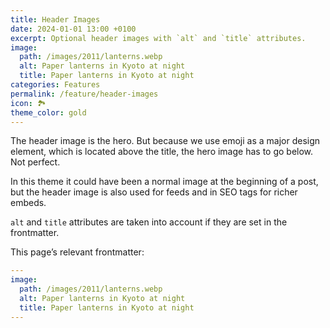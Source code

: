 ```yaml
---
title: Header Images
date: 2024-01-01 13:00 +0100
excerpt: Optional header images with `alt` and `title` attributes.
image:
  path: /images/2011/lanterns.webp
  alt: Paper lanterns in Kyoto at night
  title: Paper lanterns in Kyoto at night
categories: Features
permalink: /feature/header-images
icon: 🏞️
theme_color: gold
---
```

The header image is the hero. But because we use emoji as a major design element, which is located above the title, the hero image has to go below. Not perfect.

In this theme it could have been a normal image at the beginning of a post, but the header image is also used for feeds and in SEO tags for richer embeds.

`alt` and `title` attributes are taken into account if they are set in the frontmatter.

This page’s relevant frontmatter:

```yaml
---
image:
  path: /images/2011/lanterns.webp
  alt: Paper lanterns in Kyoto at night
  title: Paper lanterns in Kyoto at night
---
```
